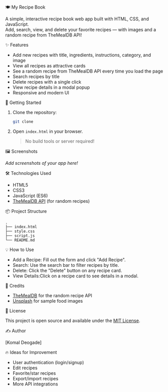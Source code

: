 🍽️ My Recipe Book

A simple, interactive recipe book web app built with HTML, CSS, and JavaScript.  
Add, search, view, and delete your favorite recipes — with images and a random recipe from TheMealDB API!

✨ Features

- Add new recipes with title, ingredients, instructions, category, and image
- View all recipes as attractive cards
- See a random recipe from TheMealDB API every time you load the page
- Search recipes by title
- Delete recipes with a single click
- View recipe details in a modal popup
- Responsive and modern UI

🚀 Getting Started

1. Clone the repository:
   ```sh
   git clone 

   ```

2. Open `index.html` in your browser.

   > No build tools or server required!


 🖼️ Screenshots

_Add screenshots of your app here!_



 🛠️ Technologies Used

- HTML5
- CSS3
- JavaScript (ES6)
- [TheMealDB API](https://www.themealdb.com/api.php) (for random recipes)


📦 Project Structure

```
.
├── index.html
├── style.css
├── script.js
└── README.md
```

💡 How to Use

- Add a Recipe: Fill out the form and click "Add Recipe".
- Search: Use the search bar to filter recipes by title.
- Delete: Click the "Delete" button on any recipe card.
- View Details:Click on a recipe card to see details in a modal.

 🙌 Credits

- [TheMealDB](https://www.themealdb.com/) for the random recipe API
- [Unsplash](https://unsplash.com/) for sample food images

 📄 License

This project is open source and available under the [MIT License](LICENSE).

 ✍️ Author
 
[Komal Deogade]

🔥 Ideas for Improvement

- User authentication (login/signup)
- Edit recipes
- Favorite/star recipes
- Export/import recipes
- More API integrations

